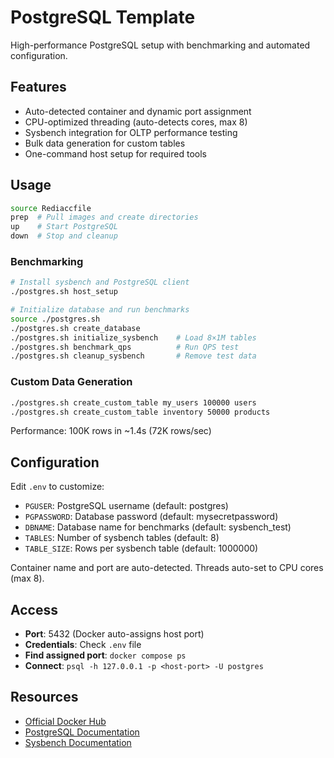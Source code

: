 # PostgreSQL Template

High-performance PostgreSQL setup with benchmarking and automated configuration.

## Features
- Auto-detected container and dynamic port assignment
- CPU-optimized threading (auto-detects cores, max 8)
- Sysbench integration for OLTP performance testing
- Bulk data generation for custom tables
- One-command host setup for required tools

## Usage
```bash
source Rediaccfile
prep  # Pull images and create directories
up    # Start PostgreSQL
down  # Stop and cleanup
```

### Benchmarking
```bash
# Install sysbench and PostgreSQL client
./postgres.sh host_setup

# Initialize database and run benchmarks
source ./postgres.sh
./postgres.sh create_database
./postgres.sh initialize_sysbench    # Load 8×1M tables
./postgres.sh benchmark_qps          # Run QPS test
./postgres.sh cleanup_sysbench       # Remove test data
```

### Custom Data Generation
```bash
./postgres.sh create_custom_table my_users 100000 users
./postgres.sh create_custom_table inventory 50000 products
```
Performance: 100K rows in ~1.4s (72K rows/sec)

## Configuration
Edit `.env` to customize:
- `PGUSER`: PostgreSQL username (default: postgres)
- `PGPASSWORD`: Database password (default: mysecretpassword)
- `DBNAME`: Database name for benchmarks (default: sysbench_test)
- `TABLES`: Number of sysbench tables (default: 8)
- `TABLE_SIZE`: Rows per sysbench table (default: 1000000)

Container name and port are auto-detected. Threads auto-set to CPU cores (max 8).

## Access
- **Port**: 5432 (Docker auto-assigns host port)
- **Credentials**: Check `.env` file
- **Find assigned port**: `docker compose ps`
- **Connect**: `psql -h 127.0.0.1 -p <host-port> -U postgres`

## Resources
- [Official Docker Hub](https://hub.docker.com/_/postgres)
- [PostgreSQL Documentation](https://www.postgresql.org/docs/)
- [Sysbench Documentation](https://github.com/akopytov/sysbench)